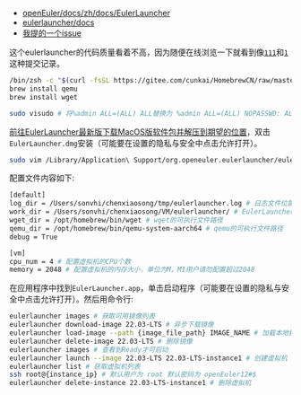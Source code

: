 - [openEuler/docs/zh/docs/EulerLauncher](https://gitee.com/openeuler/docs/tree/master/docs/zh/docs/EulerLauncher)
- [eulerlauncher/docs](https://gitee.com/openeuler/eulerlauncher/tree/master/docs)
- [我提的一个issue](https://gitee.com/openeuler/docs/issues/IB5Z0N)

这个eulerlauncher的代码质量看着不高，因为随便在线浏览一下就看到像[`111`](https://gitee.com/openeuler/eulerlauncher/commit/981e58d3f229bd873e0b35d4fbd948119d82031d)和[`1`](https://gitee.com/openeuler/eulerlauncher/commit/2cca964649f002be03aa7d1bcfe1c3b3211ca7f2)这种提交记录。

```sh
/bin/zsh -c "$(curl -fsSL https://gitee.com/cunkai/HomebrewCN/raw/master/Homebrew.sh)"
brew install qemu
brew install wget

sudo visudo # 将%admin ALL=(ALL) ALL替换为 %admin ALL=(ALL) NOPASSWD: ALL
```

[前往EulerLauncher最新版下载MacOS版软件包并解压到期望的位置](https://gitee.com/openeuler/eulerlauncher/releases)，双击`EulerLauncher.dmg`安装（可能要在设置的隐私与安全中点击允许打开）。

```sh
sudo vim /Library/Application\ Support/org.openeuler.eulerlauncher/eulerlauncher.conf
```

配置文件内容如下:
```sh
[default]
log_dir = /Users/sonvhi/chenxiaosong/tmp/eulerlauncher.log # 日志文件位置(xxx.log)
work_dir = /Users/sonvhi/chenxiaosong/VM/eulerlauncher/ # EulerLauncher工作目录，用于存储虚拟机镜像、虚拟机文件等
wget_dir = /opt/homebrew/bin/wget # wget的可执行文件路径
qemu_dir = /opt/homebrew/bin/qemu-system-aarch64 # qemu的可执行文件路径
debug = True

[vm]
cpu_num = 4 # 配置虚拟机的CPU个数
memory = 2048 # 配置虚拟机的内存大小，单位为M，M1用户请勿配置超过2048
```

在应用程序中找到`EulerLauncher.app`，单击启动程序（可能要在设置的隐私与安全中点击允许打开）。然后用命令行:
```sh
eulerlauncher images # 获取可用镜像列表
eulerlauncher download-image 22.03-LTS # 异步下载镜像
eulerlauncher load-image --path {image_file_path} IMAGE_NAME # 加载本地镜像
eulerlauncher delete-image 22.03-LTS # 删除镜像
eulerlauncher images # 查看到Ready才可启动
eulerlauncher launch --image 22.03-LTS 22.03-LTS-instance1 # 创建虚拟机
eulerlauncher list # 获取虚拟机列表
ssh root@{instance_ip} # 默认用户为 root 默认密码为 openEuler12#$
eulerlauncher delete-instance 22.03-LTS-instance1 # 删除虚拟机
```